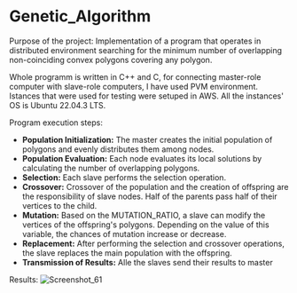 # Genetic_Algorithm

Purpose of the project: Implementation of a program that operates in distributed environment searching for the minimum number of overlapping non-coinciding convex polygons covering any polygon.

Whole programm is written in C++ and C, for connecting master-role computer with slave-role computers, I have used PVM environment. Istances that were used for testing were setuped in AWS. All the instances' OS is Ubuntu 22.04.3 LTS.

Program execution steps:
- **Population Initialization:** The master creates the initial population of polygons and evenly distributes them among nodes.
- **Population Evaluation:** Each node evaluates its local solutions by calculating the number of overlapping polygons.
- **Selection:** Each slave performs the selection operation.
- **Crossover:** Crossover of the population and the creation of offspring are the responsibility of slave nodes. Half of the parents pass half of their vertices to the child.
- **Mutation:** Based on the MUTATION_RATIO, a slave can modify the vertices of the offspring's polygons. Depending on the value of this variable, the chances of mutation increase or decrease.
- **Replacement:** After performing the selection and crossover operations, the slave replaces the main population with the offspring.
- **Transmission of Results:** Alle the slaves send their results to master

Results:
![Screenshot_61](https://github.com/ZasaQ/Genetic_Algorithm/assets/83781535/394e102e-04d2-42f0-ab02-5fd96351c697)
